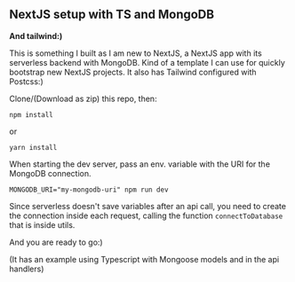 ## NextJS setup with TS and MongoDB

**And tailwind:)**

This is something I built as I am new to NextJS, a NextJS app with its serverless backend with MongoDB. Kind of a template I can use for quickly bootstrap new NextJS projects. It also has Tailwind configured with Postcss:)

Clone/(Download as zip) this repo, then:

`npm install`

or

`yarn install`

When starting the dev server, pass an env. variable with the URI for the MongoDB connection.

`MONGODB_URI="my-mongodb-uri" npm run dev`

Since serverless doesn't save variables after an api call, you need to create the connection inside each request, calling the function `connectToDatabase` that is inside utils.

And you are ready to go:)

(It has an example using Typescript with Mongoose models and in the api handlers)
